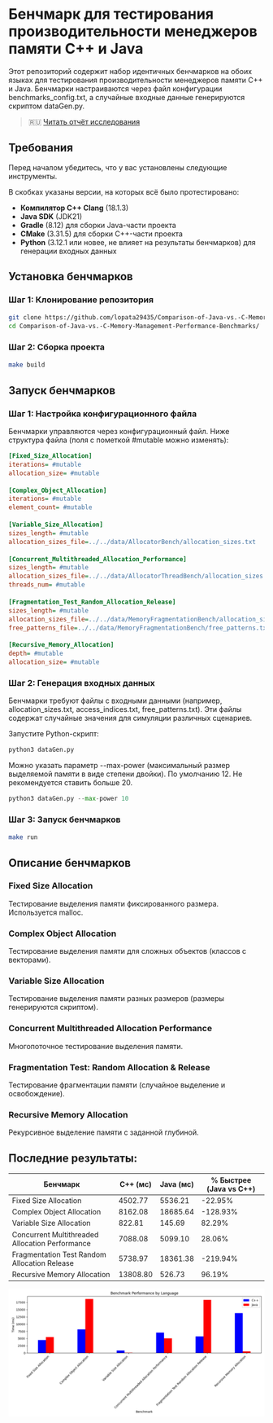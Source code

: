 # Бенчмарк для тестирования производительности менеджеров памяти C++ и Java

Этот репозиторий содержит набор идентичных бенчмарков на обоих языках для тестирования производительности менеджеров памяти C++ и Java. Бенчмарки настраиваются через файл конфигурации benchmarks_config.txt, а случайные входные данные генерируются скриптом dataGen.py.

> 🇷🇺 [Читать отчёт исследования](https://docs.google.com/document/d/1A4f0Ip-8Zwqvuu8HzNZT7Qtp-NPAQ4Cu5FyyXIhzlyI/edit?usp=sharing)

## Требования

Перед началом убедитесь, что у вас установлены следующие инструменты.

В скобках указаны версии, на которых всё было протестировано:
- **Компилятор C++ Clang** (18.1.3)
- **Java SDK** (JDK21)
- **Gradle** (8.12) для сборки Java-части проекта
- **CMake** (3.31.5) для сборки C++-части проекта
- **Python** (3.12.1 или новее, не влияет на результаты бенчмарков) для генерации входных данных

## Установка бенчмарков
### Шаг 1: Клонирование репозитория
```bash
git clone https://github.com/lopata29435/Comparison-of-Java-vs.-C-Memory-Management-Performance-Benchmarks.git
cd Comparison-of-Java-vs.-C-Memory-Management-Performance-Benchmarks/
```
### Шаг 2: Сборка проекта
```bash
make build
```

## Запуск бенчмарков
### Шаг 1: Настройка конфигурационного файла
Бенчмарки управляются через конфигурационный файл. Ниже структура файла (поля с пометкой #mutable можно изменять):
```ini
[Fixed_Size_Allocation]
iterations= #mutable
allocation_size= #mutable

[Complex_Object_Allocation]
iterations= #mutable
element_count= #mutable

[Variable_Size_Allocation]
sizes_length= #mutable
allocation_sizes_file=../../data/AllocatorBench/allocation_sizes.txt

[Concurrent_Multithreaded_Allocation_Performance]
sizes_length= #mutable
allocation_sizes_file=../../data/AllocatorThreadBench/allocation_sizes.txt
threads_num= #mutable

[Fragmentation_Test_Random_Allocation_Release]
sizes_length= #mutable
allocation_sizes_file=../../data/MemoryFragmentationBench/allocation_sizes.txt
free_patterns_file=../../data/MemoryFragmentationBench/free_patterns.txt

[Recursive_Memory_Allocation]
depth= #mutable
allocation_size= #mutable
```

### Шаг 2: Генерация входных данных
Бенчмарки требуют файлы с входными данными (например, allocation_sizes.txt, access_indices.txt, free_patterns.txt). Эти файлы содержат случайные значения для симуляции различных сценариев.

Запустите Python-скрипт:
```python
python3 dataGen.py
```
Можно указать параметр --max-power (максимальный размер выделяемой памяти в виде степени двойки). По умолчанию 12. Не рекомендуется ставить больше 20.
```python
python3 dataGen.py --max-power 10
```
### Шаг 3: Запуск бенчмарков
```bash
make run
```

## Описание бенчмарков
### Fixed Size Allocation
Тестирование выделения памяти фиксированного размера. Используется malloc.

### Complex Object Allocation
Тестирование выделения памяти для сложных объектов (классов с векторами).

### Variable Size Allocation
Тестирование выделения памяти разных размеров (размеры генерируются скриптом).

### Concurrent Multithreaded Allocation Performance
Многопоточное тестирование выделения памяти.

### Fragmentation Test: Random Allocation & Release
Тестирование фрагментации памяти (случайное выделение и освобождение).

### Recursive Memory Allocation
Рекурсивное выделение памяти с заданной глубиной.

## Последние результаты:
| Бенчмарк | C++ (мс) | Java (мс) | % Быстрее (Java vs C++) |
|-----------|-----------|-----------|--------------------------|
| Fixed Size Allocation | 4502.77 | 5536.21 | -22.95% |
| Complex Object Allocation | 8162.08 | 18685.64 | -128.93% |
| Variable Size Allocation | 822.81 | 145.69 | 82.29% |
| Concurrent Multithreaded Allocation Performance | 7088.08 | 5099.10 | 28.06% |
| Fragmentation Test Random Allocation Release | 5738.97 | 18361.38 | -219.94% |
| Recursive Memory Allocation | 13808.80 | 526.73 | 96.19% |

![Альтернативный текст](benchmark_chart.png "Benchmark results")
